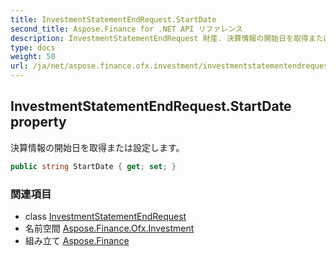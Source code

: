 ```yaml
---
title: InvestmentStatementEndRequest.StartDate
second_title: Aspose.Finance for .NET API リファレンス
description: InvestmentStatementEndRequest 財産. 決算情報の開始日を取得または設定します
type: docs
weight: 50
url: /ja/net/aspose.finance.ofx.investment/investmentstatementendrequest/startdate/
---
```

## InvestmentStatementEndRequest.StartDate property

決算情報の開始日を取得または設定します。

```csharp
public string StartDate { get; set; }
```

### 関連項目

* class [InvestmentStatementEndRequest](../)
* 名前空間 [Aspose.Finance.Ofx.Investment](../../investmentstatementendrequest/)
* 組み立て [Aspose.Finance](../../../)


